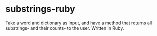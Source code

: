 # substrings-ruby
Take a word and dictionary as input, and have a method that returns all substrings- and their counts- to the user. Written in Ruby.
